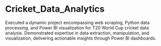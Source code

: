 # Cricket_Data_Analytics
Executed a dynamic project encompassing web scraping, Python data processing, and Power BI visualization for T20 World Cup cricket data analysis. Demonstrated expertise in data extraction, manipulation, and visualization, delivering actionable insights through Power BI dashboards.
